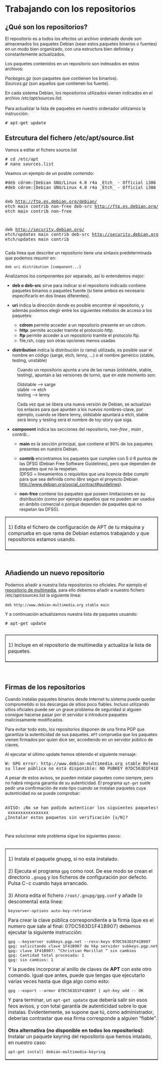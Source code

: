 # Trabajando con los repositorios
<h2> ¿Qué son los repositorios?</h2>
<div style="text-align: left;">El repositorio es a todos los efectos un archivo ordenado donde son almacenados los paquetes Debian (sean estos paquetes binarios o fuentes) en un modo bien organizado, con una estructura bien definida y constantemente actualizados.<br />
  <p>Los paquetes contenidos en un repositorio son indexados en estos archivos:</p>
  <p><em>Packages.gz</em> (son paquetes que contienen los binarios).<br /> <em>Sources.gz</em> (son aquellos que contienen los fuente).</p>En cada sistema Debian, los repositorios utilizados vienen indicados en el archivo <em>/etc/apt/sources.list</em>.<br /><br />Para actualizar la lista de paquetes en nuestro ordenador utilizamos la instrucción:<br /><pre># apt-get update</pre>
  <h2>Estrcutura del fichero /etc/apt/source.list</h2>Vamos a editar el fichero source.list<br /><pre># cd /etc/apt
# nano sources.list</pre>Veamos un ejemplo de un posble contenido:<br /><pre>#deb cdrom:[Debian GNU/Linux 4.0 r4a _Etch_ - Official i386 CD Binary-1 20080803-21:07]/ etch contrib main
#deb cdrom:[Debian GNU/Linux 4.0 r4a _Etch_ - Official i386 CD Binary-1 20080803-21:07]/ etch contrib main

deb http://ftp.es.debian.org/debian/ etch main contrib non-free
deb-src http://ftp.es.debian.org/debian/ etch main contrib non-free

deb http://security.debian.org/ etch/updates main contrib
deb-src http://security.debian.org/ etch/updates main contrib</pre>Cada línea que describe un repositorio tiene una sintaxis predeterminada que podemos resumir en:
  <p><code>deb uri distribution [component...]</code></p>
  <p>Analizamos los componentes por separado, así lo entendemos mejor:</p>
  <ul>
    <li><strong>deb o deb-src</strong> sirve para indicar si el repositorio indicado contiene paquetes binarios o paquetes fuente (si tiene ambos es necesario especificarlo en dos lineas diferentes).</li>
  </ul>
  <ul>
    <li><strong>uri</strong> indica la dirección donde es posible encontrar el repositorio, y además podemos elegir entre los siguientes métodos de acceso a los paquetes:</li>
    <ul>
      <li><strong>cdrom</strong> permite acceder a un repositorio presente en un cdrom.</li>
      <li><strong>http</strong>: permite acceder tramite el protocolo <em>http.</em></li>
      <li><strong>ftp</strong> permite acceder a un repositorio tramite el protocolo ftp.</li>
      <li>file,rsh, copy son otras opciones menos usadas</li>
    </ul>
    <li>
      <p><strong>distribution</strong> indica la distribución (o rama) utilizada, es posible usar el nombre en código (sarge, etch, lenny, ...) o el nombre genérico (stable, testing, unstable)</p></li>
  </ul>
  <div style="margin-left: 40px;"> Cuando un repositorio apunta a una de las ramas (oldstable, stable, testing), apuntan a las versiones de turno, que en este momento son:
    <p>Oldstable --&gt; sarge<br /> stable --&gt; etch<br /> testing --&gt; lenny</p>
    <p>Cada vez que se libera una nueva versión de Debian, se actualizan los enlaces para que apunten a los nuevos nombres-clave, por ejemplo, cuando se libere lenny, oldstable apuntará a etch, stable será lenny y testing será el nombre de toy-story que siga.</p> </div>
  <ul>
    <li>
      <p><strong>component</strong> indica las secciones del repositorio, <em>non-free , main , contrib...</em></p></li>
    <ul>
      <li>
        <p><strong>main</strong> es la sección principal, que contiene el 90% de los paquetes presentes en nuestra Debian.</p></li>
      <li>
        <p><strong>contrib</strong> encontramos los paquetes que cumplen con 5 ó 6 puntos de las DFSG (Debian Free Software Guidelines), pero que dependen de paquetes que no la respetan.<br /> (DFSG = lineamientos o requisitos que una licencia debe cumplir para que sea definida como <em>libre</em> segun el proyecto Debian <a rel="nofollow" title="http://www.debian.org/social_contract#guidelines" href="http://www.debian.org/social_contract#guidelines">http://www.debian.org/social_contract#guidelines</a>).<br /></p></li>
      <li>
        <p><strong>non-free</strong> contiene los paquetes que poseen limitaciones en su distribución (como por ejemplo aquellos que no pueden ser usados en ámbito comercial o porque dependen de paquetes que no respetan las DFSG).</p></li>
    </ul>
  </ul>
  <table width="100%" border="1"><tbody>
    <tr>
      <td width="100%" valign="top"><br />1) Edita el fichero de configuración de APT de tu máquina y comprueba en que rama de Debian estamos trabajando y que repositorios estamos usando.<br /><br />
      </td>
    </tr></tbody>
  </table><br />
  <h2>Añadiendo un nuevo repositorio</h2>Podemos añadir a nuestra lista repositorios no oficiales. Por ejemplo el <a href="http://www.esdebian.org/foro/24349/nuevo-mirror-debian-multimedia">repositorio de multimedia</a>, para ello debemos añadir a nuestro fichero /etc/apt/sources.list la siguiente línea:<br /><br /><code>deb http://www.debian-multimedia.org stable main<br /><br /></code>Y a continuación actualizamos nuestra lista de paquetes usuando:<br /><pre># apt-get update</pre>
  <h2>
    <table width="100%" border="1"><tbody>
      <tr>
        <td width="100%" valign="top"><br />1) Incluye en el repositorio de multimedia y actualiza la lista de paquetes.<br /><br />
        </td>
      </tr></tbody>
    </table><br /></h2>
  <h2>Firmas de los repositorios</h2>
  <p>Cuando instalas paquetes binarios desde Internet tu sistema puede quedar comprometido si los descargas de sitios poco fiables. Incluso utilizando sitios oficiales puede ser un grave problema de seguridad si alguien consigue hacerse pasar por el servidor o introduce paquetes maliciosamente modificados.</p>
  <p>Para evitar todo esto, los repositorios disponen de una firma PGP que garantiza la autenticidad de sus paquetes. <code>APT</code> comprueba que los paquetes vienen firmados por quien dice ser, accediendo en un servidor público de claves.</p>Al ejecutar el último update hemos obtenido el siguiente mensaje:<br /><pre>W: GPG error: http://www.debian-multimedia.org stable Release: Las firmas siguientes no se pudieron verificar porque
su llave pública no está disponible: NO_PUBKEY 07DC563D1F41B907</pre>A pesar de estos avisos, se pueden instalar paquetes como siempre, pero no habrá ninguna garantía de su autenticidad. El programa <code>apt-get</code> suele pedir una confirmación de este tipo cuando se instalan paquetes cuya autenticidad no se puede comprobar:<br /><br /><pre class="console">AVISO: ¡No se han podido autenticar los siguientes paquetes!
 xxxxxxxxxxxxxxxx
¿Instalar estos paquetes sin verificación [s/N]?

</pre>Para solucionar este problema sigue los siguientes pasos:<br /><br />
  <table width="100%" border="1"><tbody>
    <tr>
      <td width="100%" valign="top"><br />1) Instala el paquete gnupg, si no esta instalado.<br /><br />2) Ejecuta el programa <code>gpg</code> como root. De ese modo se crean el directorio <code>.gnupg</code> y los ficheros de configuración por defecto. Pulsa C-c cuando haya arrancado.<br /><br />3) Ahora edita el fichero <code>/root/.gnupg/gpg.conf</code> y añade (o descomenta) esta línea:<br /><pre>keyserver-options auto-key-retrieve
</pre>Para crear la clave pública correspondiente a la firma (que es el numero que sale al final: 07DC563D1F41B907) debemos ejecutar la siguiente instrucción:<br /><pre>gpg --keyserver subkeys.pgp.net --recv-keys 07DC563D1F41B907
gpg: solicitando clave 1F41B907 de hkp servidor subkeys.pgp.net
gpg: clave 1F41B907: “Christian Marillat “ sin cambios
gpg: Cantidad total procesada: 1
gpg: sin cambios: 1</pre> Y la puedes incorporar al anillo de claves de <strong>APT</strong> con este otro comando. Igual que antes, puede que tengas que ejecutarlo varias veces hasta que diga algo como esto:<br /><pre>gpg --export --armor 07DC563D1F41B907 | apt-key add -- OK</pre>Y para terminar, un <code>apt-get update</code> que debería salir sin esos feos avisos, y con total garantía de autenticidad sobre lo que instalas. Evidentemente, se supone que tú, como administrador, deberías contrastar que esa firma corresponde a alguien “fiable”.<br /><br /><span style="font-weight: bold;">Otra alternativa (no disponible en todos los repositorios):<br /></span>Instalar un paquete keyring del repositorio que hemos intalado, en nuestro caso:<br /><pre>apt-get install debian-multimedia-keyring</pre>
      </td>
    </tr></tbody>
  </table><br /><br /><pre> </pre><pre><span style="font-weight: bold;"></span></pre> </div>
